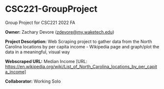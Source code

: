 # CSC221-GroupProject
Group Project for CSC221 2022 FA

__Owner:__ Zachary Devore (zdevore@my.waketech.edu)

__Project Description:__ Web Scraping project to gather data from the North Carolina locations by per capita income - Wikipedia page
                         and graph/plot the data in a meaningful, visual way
                         
__Webscraped URL:__ Median Income [URL: https://en.wikipedia.org/wiki/List_of_North_Carolina_locations_by_per_capita_income]

__Collaborator:__ Working Solo

